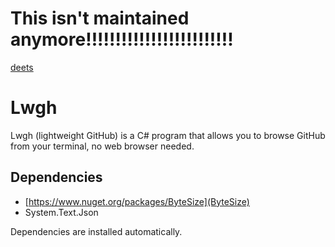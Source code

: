 
# This isn't maintained anymore!!!!!!!!!!!!!!!!!!!!!!!!!

[deets](https://iammoltony.github.io/abandonware.html#ap7)

# Lwgh

Lwgh (lightweight GitHub) is a C# program that allows you to browse GitHub from your terminal, no web browser needed.

## Dependencies

- [https://www.nuget.org/packages/ByteSize](ByteSize)
- System.Text.Json

Dependencies are installed automatically.
